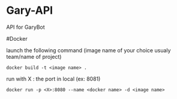 # Gary-API
API for GaryBot

#Docker

launch the following command (image name of your choice usualy team/name of project)
```
docker build -t <image name> .
```

run with X : the port in local (ex: 8081)
```
docker run -p <X>:8080 --name <docker name> -d <image name>
```
